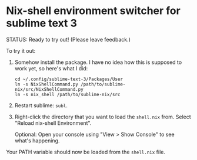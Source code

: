 # Nix-shell environment switcher for sublime text 3

STATUS: Ready to try out! (Please leave feedback.)

To try it out:

1. Somehow install the package.
   I have no idea how this is supposed to work yet, so here's what I did:

   ```
   cd ~/.config/sublime-text-3/Packages/User
   ln -s NixShellCommand.py /path/to/sublime-nix/src/NixShellCommand.py
   ln -s nix_shell /path/to/sublime-nix/src
   ```

2. Restart sublime: `subl`.
3. Right-click the directory that you want to load the `shell.nix` from.
   Select "Reload nix-shell Environment".

   Optional: Open your console using "View > Show Console" to see what's happening.

Your PATH variable should now be loaded from the `shell.nix` file.
